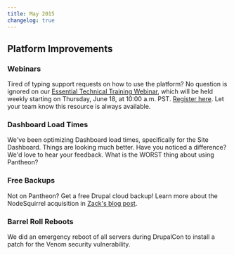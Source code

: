 ```yaml
---
title: May 2015
changelog: true
---
```

## Platform Improvements

### Webinars
Tired of typing support requests on how to use the platform? No question is ignored on our [Essential Technical Training Webinar](https://pantheon.io/pantheon-essential-training), which will be held weekly starting on Thursday, June 18, at 10:00 a.m. PST. [Register here](https://pantheon.io/pantheon-essential-training). Let your team know this resource is always available.

### Dashboard Load Times
We've been optimizing Dashboard load times, specifically for the Site Dashboard. Things are looking much better. Have you noticed a difference? We'd love to hear your feedback. What is the WORST thing about using Pantheon?

### Free Backups
Not on Pantheon? Get a free Drupal cloud backup! Learn more about the NodeSquirrel acquisition in [Zack's blog post](https://pantheon.io/blog/why-pantheon-bought-nodesquirrel).

### Barrel Roll Reboots
We did an emergency reboot of all servers during DrupalCon to install a patch for the Venom security vulnerability.
